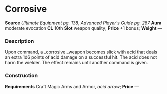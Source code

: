 ﻿---
name: "Corrosive"
type: "weapon_quality"
price: "+1 bonus"
description: |
  "Upon command, a _corrosive _weapon becomes slick with acid that deals an extra 1d6 points of acid damage on a successful hit. The acid does not harm the wielder. The effect remains until another command is given."
---

#  Corrosive

**Source** _Ultimate Equipment pg. 138_, _Advanced Player's Guide pg. 287_
**Aura** moderate evocation **CL** 10th
**Slot** weapon quality; **Price** +1 bonus; **Weight** —

### Description

Upon command, a _corrosive _weapon becomes slick with acid that deals an extra 1d6 points of acid damage on a successful hit. The acid does not harm the wielder. The effect remains until another command is given.

### Construction

**Requirements** Craft Magic Arms and Armor, _acid arrow_; **Price** —